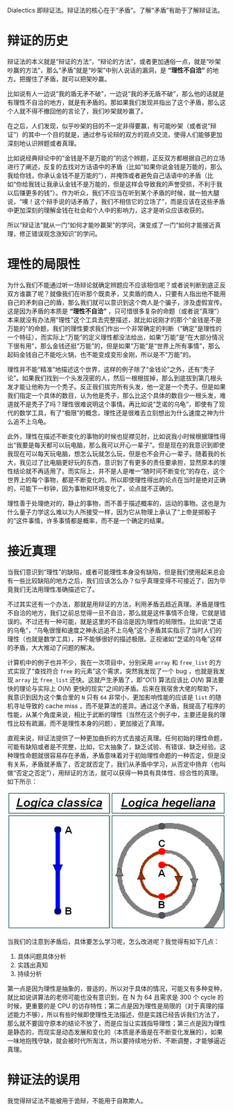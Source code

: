 Dialectics 即辩证法。辩证法的核心在于“矛盾”。了解“矛盾”有助于了解辩证法。

# 辩证的历史

辩证法的本义就是“辩证的方法”，“辩论的方法”，或者更加通俗一点，就是“吵架吵赢的方法”，那么“矛盾”就是“吵架”中别人说话的漏洞，是 **“理性不自洽”** 的地方。把握住了矛盾，就可以把架吵赢。

比如说有人一边说“我的盾无矛不破”，一边说“我的矛无盾不破”，那么他的话就是有理性不自洽的地方，就是有矛盾的。那如果我们发现并指出了这个矛盾，那么这个人就不得不撤回他的言论了，我们吵架就吵赢了。

在之后，人们发现，似乎吵架的目的不一定非得要赢，有可能吵架（或者说“辩证”）的其中一个目的就是，通过参与论辩的双方的观点交流，使得人们能够更加深刻地认识辨题或者真理。

比如说经典辩论中的“金钱是不是万能的”的这个辨题，正反双方都根据自己的立场进行了阐述，反复的去找对方话语中的矛盾（比如“如果你说金钱是万能的，那么我给你钱，你承认金钱不是万能的”），并掩饰或者避免自己话语中的矛盾（比如“你给我钱让我承认金钱不是万能的，但是这样会导致我的声誉受损，不利于我以后赚更多的钱”）。作为听众，我们不应当在听到某个矛盾的时候，就一拍大腿说，“噢！这个辩手说的话矛盾了，我们不相信它的立场了”，而是应该在这些矛盾中更加深刻的理解金钱在社会和个人中的影响力，这才是听众应该收获的。

所以“辩证法”就从一门“如何才能吵赢架”的学问，演变成了一门“如何才能接近真理，修正错误观念涨知识”的学问。

# 理性的局限性

为什么我们不能通过听一场辩论就确定辨题应不应该相信呢？或者说判断到底正反双方谁赢了呢？就像我们在听那个既卖矛，又卖盾的商人，只要有人指出他不能用自己的矛刺自己的盾，那么我们就可以意识到这个商人是个骗子，涉及虚假宣传。这是因为矛盾的本质是 **“理性不自洽”** ，只可惜很多复杂的命题（或者说“真理”）本来就没有办法用“理性”这个工具去完整描述，就比如说刚才的那个“金钱是不是万能的”的命题，我们的理性要求我们作出一个非常确定的判断（“确定”是理性的一个特征），而实际上“万能”的定义理性都没法给出，如果“万能”是“在大部分情况下很有用”，那么金钱还挺“万能”的，但是如果“万能”是“世界上所有事情”，那么起码金钱自己不能吃火锅，也不能变成变形金刚，所以是不“万能”的。

理性并不能“精准”地描述这个世界，这样的例子除了“金钱论”之外，还有“秃子论”。如果我们找到一个头发茂密的人，然后一根根拔掉，那么到底拔到第几根头发才能让他称为一个秃子。反正我们拔完所有头发，他一定是一个秃子。但是如果我们指定一个具体的数目，认为他是秃子，那么比这个具体的数目少一根头发，难道就不是秃子了吗？理性很难说明这个事情。再比如说“芝诺的乌龟”，即使有了现代的数学工具，有了“极限”的概念，理性还是很难去立刻想出为什么速度之神为什么追不上乌龟。

此外，理性在描述不断变化的事物的时候也捉襟见肘，比如说我小时候根据理性得出“我要是每天都可以玩电脑，那么我可以开心一辈子”。但是现在的我意识到即使我现在可以每天玩电脑，想怎么玩就怎么玩，但是也不会开心一辈子。随着我的长大，我见过了比电脑更好玩的东西，意识到了有更多的责任要承担，显然原本的理性结论就不再适用了。而实际上，并不是人是唯一“随时间不断变化”的存在，这个世界上的每个事物，都是不断变化的。所以即使理性得出的论点在当时是绝对正确的，可能下一秒钟，因为事物和环境变化了，论点就不正确的。

理性善于处理绝对的，静止的事物，而不善于描述概率的，运动的事物。这也是为什么量子力学这么难以为人所接受一样，因为它从物理上承认了“上帝是掷骰子的”这件事情，许多事情都是概率，而不是一个确定的结果。

# 接近真理

当我们意识到“理性”的缺陷，或者可能理性本身没有缺陷，但是我们使用起来总会有一些比较缺陷的地方之后，我们应该怎么办？似乎真理变得不可接近了，因为毕竟我们无法用理性准确描述它了。

不过其实还有一个办法，那就是用辩证的方法，利用矛盾去趋近真理。矛盾是理性不自洽的地方，我们之前总觉得一旦不自洽，那么就是这件事情不合理，它就是错误的。不过还有一种可能，就是这里的不自洽是因为理性的局限性。比如说“芝诺的乌龟”，“乌龟很慢和速度之神永远追不上乌龟”这个矛盾其实指示了当时人们的理性（也就是数学工具），并不能够很好的描述极限。正视诸如“芝诺的乌龟”这样的矛盾，大大推动了问题的解决。

计算机中的例子也并不少，我在一次项目中，分别采用 `array` 和 `free_list` 的方式实现了“查找符合 `free` 的元素”这个需求，突然我发现了一个 bug ，也就是我发现 `array` 比 `free_list` 还快。这就产生矛盾了，即“$O(1)$ 算法应该比 $O(N)$ 算法要快的理论与实际上 $O(N)$ 更快的现实”之间的矛盾。后来在我宿舍大佬的帮助下，我意识到因为这个集合里的 `N` 只有 `64` 非常小，更加影响性能的应该是 `list` 的随机寻址导致的 cache miss ，而不是算法的差异。通过这个矛盾，我提高了程序的性能，从某个角度来说，相比于武断的理性（当然在这个例子中，主要还是我的理性比较有疏漏，而不是理性本身的问题），更加接近了真理。

直观来说，辩证法提供了一种更加曲折的方式去接近真理。任何初始的理性命题，可能有缺陷或者是不完整，比如，它太抽象了，缺乏试验、有错误、缺乏经验。这种理性命题就很容易存在矛盾，矛盾意味着对于初始理性命题的一种否定，但是没有关系，矛盾就矛盾了，否定就否定了，我们从矛盾中学习，从否定中扬弃（也叫做“否定之否定”），用辩证的方法，就可以获得一种具有具体性、综合性的真理。如下所示：

![](img/clipboard-20241020T192539.png)

当我们的注意到矛盾后，具体要怎么学习呢，怎么改进呢？我觉得有如下几点：

1.  具体问题具体分析
2.  实践出真知
3.  持续分析

第一点是因为理性是抽象的，普适的，所以对于具体的情况，可能又有多种变种，就比如说讲算法的老师可能也没有意识到，在 N 为 64 且需求是 300 个 cycle 的时候，更重要的是 CPU 的访存特性；第二点是因为理性是局限的（对于真理的描述能力不够），所以有些时候即使理性无法描述，但是实践已经告诉我们方法了，那么就不要固守原本的结论不放了，而是应当让实践指导理性；第三点是因为理性是静态的，而现实是动态发展和变化的（本质是矛盾是在不断变化发展的），如果一味地抱残守缺，就会被时代所淘汰，所以要持续地分析、不断调整，才能够逼近真理。

# 辩证法的误用

我觉得辩证法不能被用于诡辩，不能用于自欺欺人。
